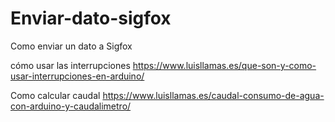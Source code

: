 # Enviar-dato-sigfox
Como enviar un dato a Sigfox

cómo usar las interrupciones https://www.luisllamas.es/que-son-y-como-usar-interrupciones-en-arduino/

Como calcular caudal https://www.luisllamas.es/caudal-consumo-de-agua-con-arduino-y-caudalimetro/
